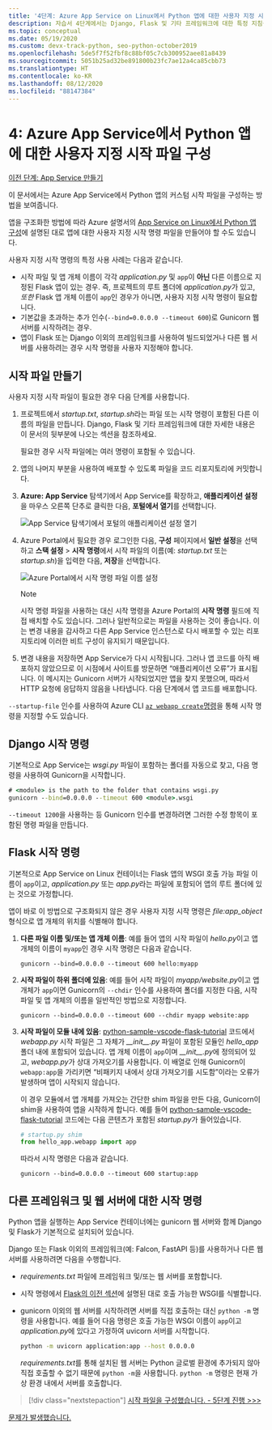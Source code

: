 ```yaml
---
title: '4단계: Azure App Service on Linux에서 Python 앱에 대한 사용자 지정 시작 파일 구성'
description: 자습서 4단계에서는 Django, Flask 및 기타 프레임워크에 대한 특정 지침을 포함하여 웹앱을 시작하는 방법을 App Service에 지시합니다.
ms.topic: conceptual
ms.date: 05/19/2020
ms.custom: devx-track-python, seo-python-october2019
ms.openlocfilehash: 5de5f7f52fbf8c88bf05c7cb300952aee81a8439
ms.sourcegitcommit: 5051b25ad32be891800b23fc7ae12a4ca85cbb73
ms.translationtype: HT
ms.contentlocale: ko-KR
ms.lasthandoff: 08/12/2020
ms.locfileid: "88147384"
---
```

# <a name="4-configure-a-custom-startup-file-for-python-apps-on-azure-app-service"></a>4: Azure App Service에서 Python 앱에 대한 사용자 지정 시작 파일 구성

[이전 단계: App Service 만들기](tutorial-deploy-app-service-on-linux-03.md)

이 문서에서는 Azure App Service에서 Python 앱의 커스텀 시작 파일을 구성하는 방법을 보여줍니다.

앱을 구조화한 방법에 따라 Azure 설명서의 [App Service on Linux에서 Python 앱 구성](/azure/app-service/configure-language-python)에 설명된 대로 앱에 대한 사용자 지정 시작 명령 파일을 만들어야 할 수도 있습니다.

사용자 지정 시작 명령의 특정 사용 사례는 다음과 같습니다.

- 시작 파일 및 앱 개체 이름이 각각 *application.py* 및 `app`이 **아닌** 다른 이름으로 지정된 Flask 앱이 있는 경우. 즉, 프로젝트의 루트 폴더에 *application.py*가 있고, *또한* Flask 앱 개체 이름이 `app`인 경우가 아니면, 사용자 지정 시작 명령이 필요합니다.
- 기본값을 초과하는 추가 인수(`--bind=0.0.0.0 --timeout 600`)로 Gunicorn 웹 서버를 시작하려는 경우.
- 앱이 Flask 또는 Django 이외의 프레임워크를 사용하여 빌드되었거나 다른 웹 서버를 사용하려는 경우 시작 명령을 사용자 지정해야 합니다.

## <a name="create-a-startup-file"></a>시작 파일 만들기

사용자 지정 시작 파일이 필요한 경우 다음 단계를 사용합니다.

1. 프로젝트에서 *startup.txt*, *startup.sh*라는 파일 또는 시작 명령이 포함된 다른 이름의 파일을 만듭니다. Django, Flask 및 기타 프레임워크에 대한 자세한 내용은 이 문서의 뒷부분에 나오는 섹션을 참조하세요.

    필요한 경우 시작 파일에는 여러 명령이 포함될 수 있습니다.

1. 앱의 나머지 부분을 사용하여 배포할 수 있도록 파일을 코드 리포지토리에 커밋합니다.

1. **Azure: App Service** 탐색기에서 App Service를 확장하고, **애플리케이션 설정**을 마우스 오른쪽 단추로 클릭한 다음, **포털에서 열기**를 선택합니다.

    ![App Service 탐색기에서 포털의 애플리케이션 설정 열기](media/deploy-azure/open-application-settings-in-portal-for-app-service.png)

1. Azure Portal에서 필요한 경우 로그인한 다음, **구성** 페이지에서 **일반 설정**을 선택하고 **스택 설정** > **시작 명령**에서 시작 파일의 이름(예: *startup.txt* 또는 *startup.sh*)을 입력한 다음, **저장**을 선택합니다.

    ![Azure Portal에서 시작 명령 파일 이름 설정](media/deploy-azure/enter-startup-file-for-app-service-in-the-azure-portal.png)

    > [!NOTE]
    > 시작 명령 파일을 사용하는 대신 시작 명령을 Azure Portal의 **시작 명령** 필드에 직접 배치할 수도 있습니다. 그러나 일반적으로는 파일을 사용하는 것이 좋습니다. 이는 변경 내용을 감사하고 다른 App Service 인스턴스로 다시 배포할 수 있는 리포지토리에 이러한 비트 구성이 유지되기 때문입니다.

1. 변경 내용을 저장하면 App Service가 다시 시작됩니다. 그러나 앱 코드를 아직 배포하지 않았으므로 이 시점에서 사이트를 방문하면 “애플리케이션 오류”가 표시됩니다. 이 메시지는 Gunicorn 서버가 시작되었지만 앱을 찾지 못했으며, 따라서 HTTP 요청에 응답하지 않음을 나타냅니다. 다음 단계에서 앱 코드를 배포합니다.

`--startup-file` 인수를 사용하여 Azure CLI [`az webapp create`명령](/cli/azure/webapp?view=azure-cli-latest#az-webapp-create)을 통해 시작 명령을 지정할 수도 있습니다.

## <a name="django-startup-commands"></a>Django 시작 명령

기본적으로 App Service는 *wsgi.py* 파일이 포함하는 폴더를 자동으로 찾고, 다음 명령을 사용하여 Gunicorn을 시작합니다.

```cmd
# <module> is the path to the folder that contains wsgi.py
gunicorn --bind=0.0.0.0 --timeout 600 <module>.wsgi
```

`--timeout 1200`을 사용하는 등 Gunicorn 인수를 변경하려면 그러한 수정 항목이 포함된 명령 파일을 만듭니다.

## <a name="flask-startup-commands"></a>Flask 시작 명령

기본적으로 App Service on Linux 컨테이너는 Flask 앱의 WSGI 호출 가능 파일 이름이 `app`이고, *application.py* 또는 *app.py*라는 파일에 포함되어 앱의 루트 폴더에 있는 것으로 가정합니다.

앱이 바로 이 방법으로 구조화되지 않은 경우 사용자 지정 시작 명령은 *file:app_object* 형식으로 앱 개체의 위치를 식별해야 합니다.

1. **다른 파일 이름 및/또는 앱 개체 이름**: 예를 들어 앱의 시작 파일이 *hello.py*이고 앱 개체의 이름이 `myapp`인 경우 시작 명령은 다음과 같습니다.

    ```text
    gunicorn --bind=0.0.0.0 --timeout 600 hello:myapp
    ```

1. **시작 파일이 하위 폴더에 있음**: 예를 들어 시작 파일이 *myapp/website.py*이고 앱 개체가 `app`이면 Gunicorn의 `--chdir` 인수를 사용하여 폴더를 지정한 다음, 시작 파일 및 앱 개체의 이름을 일반적인 방법으로 지정합니다.

    ```text
    gunicorn --bind=0.0.0.0 --timeout 600 --chdir myapp website:app
    ```

1. **시작 파일이 모듈 내에 있음**: [python-sample-vscode-flask-tutorial](https://github.com/Microsoft/python-sample-vscode-flask-tutorial) 코드에서 *webapp.py* 시작 파일은 그 자체가 *\_\_init\_\_.py* 파일이 포함된 모듈인 *hello_app* 폴더 내에 포함되어 있습니다. 앱 개체 이름이 `app`이며 *\_\_init\_\_.py*에 정의되어 있고, *webapp.py*가 상대 가져오기를 사용합니다. 이 배열로 인해 Gunicorn이 `webapp:app`을 가리키면 “비패키지 내에서 상대 가져오기를 시도함”이라는 오류가 발생하며 앱이 시작되지 않습니다.

    이 경우 모듈에서 앱 개체를 가져오는 간단한 shim 파일을 만든 다음, Gunicorn이 shim을 사용하여 앱을 시작하게 합니다. 예를 들어 [python-sample-vscode-flask-tutorial](https://github.com/Microsoft/python-sample-vscode-flask-tutorial) 코드에는 다음 콘텐츠가 포함된 *startup.py*가 들어있습니다.

    ```python
    # startup.py shim
    from hello_app.webapp import app
    ```

    따라서 시작 명령은 다음과 같습니다.

    ```text
    gunicorn --bind=0.0.0.0 --timeout 600 startup:app
    ```

## <a name="startup-commands-for-other-frameworks-and-web-servers"></a>다른 프레임워크 및 웹 서버에 대한 시작 명령

Python 앱을 실행하는 App Service 컨테이너에는 gunicorn 웹 서버와 함께 Django 및 Flask가 기본적으로 설치되어 있습니다.

Django 또는 Flask 이외의 프레임워크(예: Falcon, FastAPI 등)를 사용하거나 다른 웹 서버를 사용하려면 다음을 수행합니다.

- *requirements.txt* 파일에 프레임워크 및/또는 웹 서버를 포함합니다.
- 시작 명령에서 [Flask의 이전 섹션](#flask-startup-commands)에 설명된 대로 호출 가능한 WSGI를 식별합니다.
- gunicorn 이외의 웹 서버를 시작하려면 서버를 직접 호출하는 대신 `python -m` 명령을 사용합니다. 예를 들어 다음 명령은 호출 가능한 WSGI 이름이 `app`이고 *application.py*에 있다고 가정하여 uvicorn 서버를 시작합니다.

    ```sh
    python -m uvicorn application:app --host 0.0.0.0
    ```

    *requirements.txt*를 통해 설치된 웹 서버는 Python 글로벌 환경에 추가되지 않아 직접 호출할 수 없기 때문에 `python -m`을 사용합니다. `python -m` 명령은 현재 가상 환경 내에서 서버를 호출합니다.

> [!div class="nextstepaction"]
> [시작 파일을 구성했습니다. - 5단계 진행 >>>](tutorial-deploy-app-service-on-linux-05.md)

[문제가 발생했습니다.](https://www.research.net/r/PWZWZ52?tutorial=vscode-appservice-python&step=04-startup-command)
